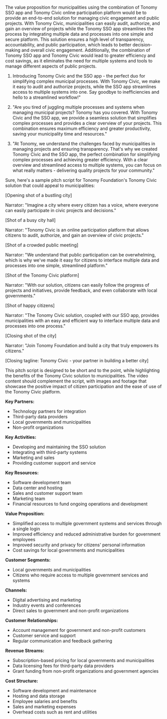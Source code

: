 The value proposition for municipalities using the combination of Tonomy SSO app and Tonomy Civic online participation platform would be to provide an end-to-end solution for managing civic engagement and public projects. With Tonomy Civic, municipalities can easily audit, authorize, and gain an overview of projects while the Tonomy SSO app streamlines the process by integrating multiple data and processes into one simple and secure platform. This solution ensures a high level of transparency, accountability, and public participation, which leads to better decision-making and overall civic engagement. Additionally, the combination of Tonomy SSO app and Tonomy Civic would lead to greater efficiency and cost savings, as it eliminates the need for multiple systems and tools to manage different aspects of public projects.


1.  Introducing Tonomy Civic and the SSO app - the perfect duo for simplifying complex municipal processes. With Tonomy Civic, we make it easy to audit and authorize projects, while the SSO app streamlines access to multiple systems into one. Say goodbye to inefficiencies and hello to a streamlined workflow!"
    
2.  "Are you tired of juggling multiple processes and systems when managing municipal projects? Tonomy has you covered. With Tonomy Civic and the SSO app, we provide a seamless solution that simplifies complex processes and provides a clear overview of your projects. This combination ensures maximum efficiency and greater productivity, saving your municipality time and resources."
    
3.  "At Tonomy, we understand the challenges faced by municipalities in managing projects and ensuring transparency. That's why we created Tonomy Civic and the SSO app, the perfect combination for simplifying complex processes and achieving greater efficiency. With a clear overview and streamlined access to multiple systems, you can focus on what really matters - delivering quality projects for your community."

Sure, here's a sample pitch script for Tonomy Foundation's Tonomy Civic solution that could appeal to municipalities:

[Opening shot of a bustling city]

Narrator: "Imagine a city where every citizen has a voice, where everyone can easily participate in civic projects and decisions."

[Shot of a busy city hall]

Narrator: "Tonomy Civic is an online participation platform that allows citizens to audit, authorize, and gain an overview of civic projects."

[Shot of a crowded public meeting]

Narrator: "We understand that public participation can be overwhelming, which is why we've made it easy for citizens to interface multiple data and processes into one simple, streamlined platform."

[Shot of the Tonomy Civic platform]

Narrator: "With our solution, citizens can easily follow the progress of projects and initiatives, provide feedback, and even collaborate with local governments."

[Shot of happy citizens]

Narrator: "The Tonomy Civic solution, coupled with our SSO app, provides municipalities with an easy and efficient way to interface multiple data and processes into one process."

[Closing shot of the city]

Narrator: "Join Tonomy Foundation and build a city that truly empowers its citizens."

[Closing tagline: Tonomy Civic - your partner in building a better city]

This pitch script is designed to be short and to the point, while highlighting the benefits of the Tonomy Civic solution to municipalities. The video content should complement the script, with images and footage that showcase the positive impact of citizen participation and the ease of use of the Tonomy Civic platform.



**Key Partners:**

-   Technology partners for integration
-   Third-party data providers
-   Local governments and municipalities
-   Non-profit organizations

**Key Activities:**

-   Developing and maintaining the SSO solution
-   Integrating with third-party systems
-   Marketing and sales
-   Providing customer support and service

**Key Resources:**

-   Software development team
-   Data center and hosting
-   Sales and customer support team
-   Marketing team
-   Financial resources to fund ongoing operations and development

**Value Proposition:**

-   Simplified access to multiple government systems and services through a single login
-   Improved efficiency and reduced administrative burden for government employees
-   Improved security and privacy for citizens' personal information
-   Cost savings for local governments and municipalities

**Customer Segments:**

-   Local governments and municipalities
-   Citizens who require access to multiple government services and systems

**Channels:**

-   Digital advertising and marketing
-   Industry events and conferences
-   Direct sales to government and non-profit organizations

**Customer Relationships:**

-   Account management for government and non-profit customers
-   Customer service and support
-   Regular communication and feedback gathering

**Revenue Streams:**

-   Subscription-based pricing for local governments and municipalities
-   Data licensing fees for third-party data providers
-   Grant funding from non-profit organizations and government agencies

**Cost Structure:**

-   Software development and maintenance
-   Hosting and data storage
-   Employee salaries and benefits
-   Sales and marketing expenses
-   Overhead costs such as rent and utilities